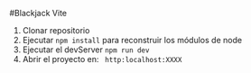 #Blackjack Vite


1. Clonar repositorio
2. Ejecutar ``` npm install ``` para reconstruir los módulos de node
3. Ejecutar el devServer ``` npm run dev ```
4. Abrir el proyecto en: ``` http:localhost:XXXX```
